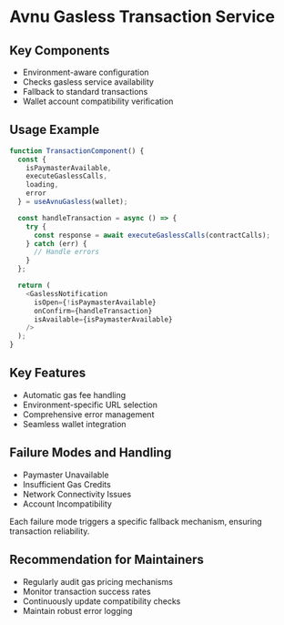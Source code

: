 # Avnu Gasless Transaction Service

## Key Components

- Environment-aware configuration
- Checks gasless service availability
- Fallback to standard transactions
- Wallet account compatibility verification

## Usage Example

```typescript
function TransactionComponent() {
  const {
    isPaymasterAvailable,
    executeGaslessCalls,
    loading,
    error
  } = useAvnuGasless(wallet);

  const handleTransaction = async () => {
    try {
      const response = await executeGaslessCalls(contractCalls);
    } catch (err) {
      // Handle errors
    }
  };

  return (
    <GaslessNotification
      isOpen={!isPaymasterAvailable}
      onConfirm={handleTransaction}
      isAvailable={isPaymasterAvailable}
    />
  );
}
```

## Key Features

- Automatic gas fee handling
- Environment-specific URL selection
- Comprehensive error management
- Seamless wallet integration

## Failure Modes and Handling

- Paymaster Unavailable
- Insufficient Gas Credits
- Network Connectivity Issues
- Account Incompatibility

Each failure mode triggers a specific fallback mechanism, ensuring transaction reliability.

## Recommendation for Maintainers

- Regularly audit gas pricing mechanisms
- Monitor transaction success rates
- Continuously update compatibility checks
- Maintain robust error logging
